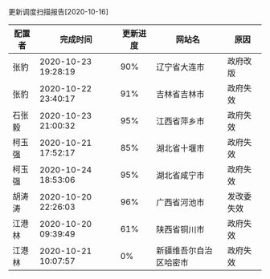 更新调度扫描报告[2020-10-16]

|	配置者	|	完成时间	|	更新进度	|	网站名	|	原因	|
|----|----|----|----|----|
|	张豹	|	2020-10-23 19:28:19	|	 90%	|	辽宁省大连市	|	政府改版	|
|	张豹	|	2020-10-22 23:40:17	|	 91%	|	吉林省吉林市	|	政府失效	|
|	石张毅	|	2020-10-23 21:00:32	|	 95%	|	江西省萍乡市	|	政府失效	|
|	柯玉强	|	2020-10-21 17:52:17	|	 85%	|	湖北省十堰市	|	政府失效	|
|	柯玉强	|	2020-10-24 18:53:06	|	 95%	|	湖北省咸宁市	|	政府失效	|
|	胡涛涛	|	2020-10-20 22:26:03	|	 96%	|	广西省河池市	|	发改委失效	|
|	江港林	|	2020-10-20 09:39:49	|	 61%	|	陕西省铜川市	|	政府失效	|
|	江港林	|	2020-10-21 10:07:57	|	  0%	|	新疆维吾尔自治区哈密市	|	政府失效	|

